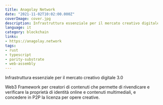 ```yaml
---
title: Anagolay Network
date: "2021-11-02T10:02:00.000Z"
coverImage: cover.jpg
description: Infrastruttura essenziale per il mercato creativo digitale 3.0
language: it
category: blockchain
links:
- https://anagolay.network
tags:
- rust
- typescript
- parity-substrate
- web-assembly
---
```


Infrastruttura essenziale per il mercato creativo digitale 3.0

Web3 Framework per creatori di contenuti che permette di rivendicare e verificare la proprietà di identità online e contenuti multimediali, e concedere in P2P la licenza per opere creative.